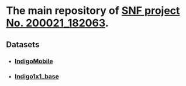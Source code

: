 # The main repository of [SNF project No. 200021_182063](https://p3.snf.ch/Project-182063).

## Datasets
- ### [IndigoMobile]()
- ### [Indigo1x1_base]()
